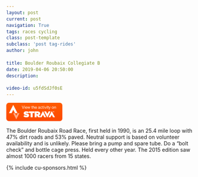 ```yaml
---
layout: post
current: post
navigation: True
tags: races cycling
class: post-template
subclass: 'post tag-rides'
author: john

title: Boulder Roubaix Collegiate B
date: 2019-04-06 20:50:00
description: 

video-id: u5fdSdJf0sE
---
```


<a href="https://www.strava.com/activities/2270145737"><img src="/assets/images/viewonstrava.png" style="width: 150px;"></a>

The Boulder Roubaix Road Race, first held in 1990, is an 25.4 mile loop with 47% dirt roads and 53% paved. Neutral support is based on volunteer availability and is unlikely. Please bring a pump and spare tube. Do a “bolt check” and bottle cage press.  Held every other year. The 2015 edition saw almost 1000 racers from 15 states.



{% include cu-sponsors.html %}